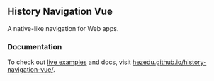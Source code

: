 
## History Navigation Vue
A native-like navigation for Web apps.

### Documentation
To check out [live examples](https://hezedu.github.io/history-navigation-vue/examples.html) and docs, visit [hezedu.github.io/history-navigation-vue/](https://hezedu.github.io/history-navigation-vue/).